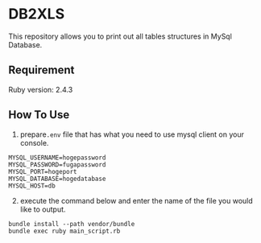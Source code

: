 # DB2XLS

This repository allows you to print out all tables structures in MySql Database.

## Requirement

Ruby version: 2.4.3

## How To Use
1. prepare`.env` file that has what you need to use mysql client on your console.

```.env
MYSQL_USERNAME=hogepassword
MYSQL_PASSWORD=fugapassword
MYSQL_PORT=hogeport
MYSQL_DATABASE=hogedatabase
MYSQL_HOST=db
```

2. execute the command below and enter the name of the file you would like to output.
```
bundle install --path vendor/bundle
bundle exec ruby main_script.rb
```

